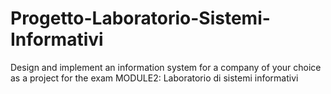 # Progetto-Laboratorio-Sistemi-Informativi
Design and implement an information system for a company of your choice as a project for the exam MODULE2: Laboratorio di sistemi informativi

